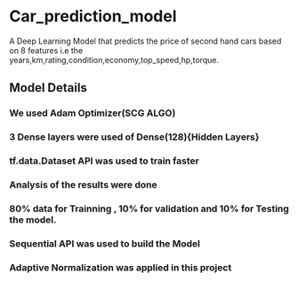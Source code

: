 # Car_prediction_model
A Deep Learning Model that predicts the price of second hand cars based on 8 features i.e the years,km,rating,condition,economy,top_speed,hp,torque.
## Model Details
### We used Adam Optimizer(SCG ALGO)
### 3 Dense layers were used of Dense(128){Hidden Layers}
### tf.data.Dataset API was used to train faster
### Analysis of the results were done
### 80% data for Trainning , 10% for validation and 10% for Testing the model.
### Sequential API was used to build the Model
### Adaptive Normalization was applied in this project
